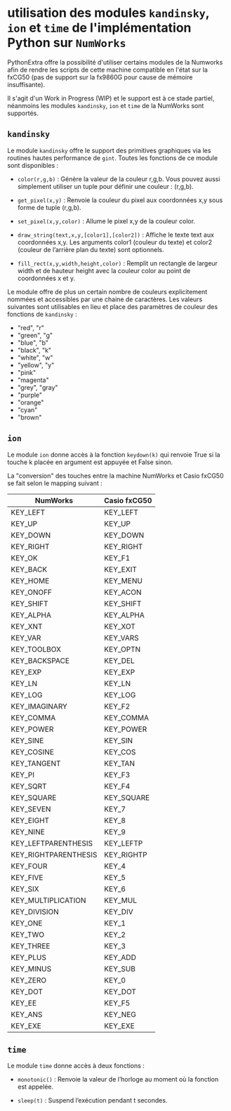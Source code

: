 # utilisation des modules `kandinsky`, `ion` et `time` de l'implémentation Python sur `NumWorks`

PythonExtra offre la possibilité d'utiliser certains modules de la Numworks afin de rendre les scripts de cette machine compatible en l'état sur la fxCG50 (pas de support sur la fx9860G pour cause de mémoire insuffisante).

Il s'agit d'un Work in Progress (WIP) et le support est à ce stade partiel, néanmoins les modules `kandinsky`, `ion` et `time` de la NumWorks sont supportés.

## `kandinsky`

Le module `kandinsky` offre le support des primitives graphiques via les routines hautes performance de `gint`. Toutes les fonctions de ce module sont disponibles :

- `color(r,g,b)` : Génère la valeur de la couleur r,g,b. Vous pouvez aussi simplement utiliser un tuple pour définir une couleur : (r,g,b).

- `get_pixel(x,y)` : Renvoie la couleur du pixel aux coordonnées x,y sous forme de tuple (r,g,b).

- `set_pixel(x,y,color)` : Allume le pixel x,y de la couleur color.

- `draw_string(text,x,y,[color1],[color2])` : Affiche le texte text aux coordonnées x,y. Les arguments color1 (couleur du texte) et color2 (couleur de lʼarrière plan du texte) sont optionnels.

- `fill_rect(x,y,width,height,color)` : Remplit un rectangle de largeur width et de hauteur height avec la couleur color au point de coordonnées x et y.

Le module offre de plus un certain nombre de couleurs explicitement nommées et accessibles par une chaine de caractères. Les valeurs suivantes sont utilisables en lieu et place des paramètres de couleur des fonctions de `kandinsky` :
- "red", "r"
- "green", "g"
- "blue", "b"
- "black", "k"
- "white", "w"
- "yellow", "y"
- "pink"
- "magenta"
- "grey", "gray"
- "purple"
- "orange"
- "cyan"
- "brown"


## `ion`

Le module `ion` donne accès à la fonction `keydown(k)` qui renvoie True si la touche k placée en argument est appuyée et False sinon.

La "conversion" des touches entre la machine NumWorks et Casio fxCG50 se fait selon le mapping suivant :

| NumWorks | Casio fxCG50 |
|----------|--------------|
| KEY_LEFT     | KEY_LEFT |
| KEY_UP     | KEY_UP |
| KEY_DOWN     | KEY_DOWN |
| KEY_RIGHT     | KEY_RIGHT |
| KEY_OK      | KEY_F1 |
| KEY_BACK        | KEY_EXIT |
| KEY_HOME        | KEY_MENU |
| KEY_ONOFF       | KEY_ACON |
| KEY_SHIFT     | KEY_SHIFT |
| KEY_ALPHA     | KEY_ALPHA |
| KEY_XNT     | KEY_XOT |
| KEY_VAR     | KEY_VARS |
| KEY_TOOLBOX     | KEY_OPTN |
| KEY_BACKSPACE       | KEY_DEL |
| KEY_EXP     | KEY_EXP |
| KEY_LN     | KEY_LN |
| KEY_LOG     | KEY_LOG |
| KEY_IMAGINARY       | KEY_F2 |
| KEY_COMMA     | KEY_COMMA |
| KEY_POWER     | KEY_POWER |
| KEY_SINE        | KEY_SIN |
| KEY_COSINE      | KEY_COS |
| KEY_TANGENT     | KEY_TAN |
| KEY_PI      | KEY_F3 |
| KEY_SQRT        | KEY_F4 |
| KEY_SQUARE     | KEY_SQUARE |
| KEY_SEVEN       | KEY_7 |
| KEY_EIGHT       | KEY_8 |
| KEY_NINE        | KEY_9 |
| KEY_LEFTPARENTHESIS     | KEY_LEFTP |
| KEY_RIGHTPARENTHESIS        | KEY_RIGHTP |
| KEY_FOUR        | KEY_4 |
| KEY_FIVE        | KEY_5 |
| KEY_SIX     | KEY_6 |
| KEY_MULTIPLICATION      | KEY_MUL |
| KEY_DIVISION        | KEY_DIV |
| KEY_ONE     | KEY_1 |
| KEY_TWO     | KEY_2 |
| KEY_THREE       | KEY_3 |
| KEY_PLUS        | KEY_ADD |
| KEY_MINUS       | KEY_SUB |
| KEY_ZERO        | KEY_0 |
| KEY_DOT     | KEY_DOT |
| KEY_EE      | KEY_F5 |
| KEY_ANS     | KEY_NEG |
| KEY_EXE     | KEY_EXE |


## `time`

Le module `time` donne accès à deux fonctions :

- `monotonic()` : Renvoie la valeur de lʼhorloge au moment où la fonction est appelée.

- `sleep(t)` : Suspend lʼexécution pendant t secondes.



